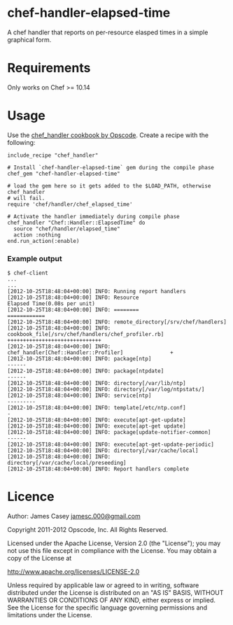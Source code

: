 chef-handler-elapsed-time
=========================

A chef handler that reports on per-resource elasped times in a simple graphical form.

Requirements
============

Only works on Chef >= 10.14

Usage
=====

Use the
[chef_handler cookbook by Opscode](http://community.opscode.com/cookbooks/chef_handler).
Create a recipe with the following:

    include_recipe "chef_handler"

    # Install `chef-handler-elapsed-time` gem during the compile phase
    chef_gem "chef-handler-elapsed-time"

    # load the gem here so it gets added to the $LOAD_PATH, otherwise chef_handler
    # will fail.
    require 'chef/handler/chef_elapsed_time'

    # Activate the handler immediately during compile phase
    chef_handler "Chef::Handler::ElapsedTime" do
      source "chef/handler/elapsed_time"
      action :nothing
    end.run_action(:enable)

### Example output

    $ chef-client
    ...
    ...
    [2012-10-25T18:48:04+00:00] INFO: Running report handlers
    [2012-10-25T18:48:04+00:00] INFO: Resource                                            Elapsed Time(0.08s per unit)
    [2012-10-25T18:48:04+00:00] INFO: ========                                            ============
    [2012-10-25T18:48:04+00:00] INFO: remote_directory[/srv/chef/handlers]
    [2012-10-25T18:48:04+00:00] INFO: cookbook_file[/srv/chef/handlers/chef_profiler.rb]  ++++++++++++++++++++++++++++++
    [2012-10-25T18:48:04+00:00] INFO: chef_handler[Chef::Handler::Profiler]               +
    [2012-10-25T18:48:04+00:00] INFO: package[ntp]                                        ------
    [2012-10-25T18:48:04+00:00] INFO: package[ntpdate]                                    ------
    [2012-10-25T18:48:04+00:00] INFO: directory[/var/lib/ntp]
    [2012-10-25T18:48:04+00:00] INFO: directory[/var/log/ntpstats/]
    [2012-10-25T18:48:04+00:00] INFO: service[ntp]                                        ---------
    [2012-10-25T18:48:04+00:00] INFO: template[/etc/ntp.conf]                             -
    [2012-10-25T18:48:04+00:00] INFO: execute[apt-get-update]
    [2012-10-25T18:48:04+00:00] INFO: execute[apt-get update]
    [2012-10-25T18:48:04+00:00] INFO: package[update-notifier-common]                     ------
    [2012-10-25T18:48:04+00:00] INFO: execute[apt-get-update-periodic]
    [2012-10-25T18:48:04+00:00] INFO: directory[/var/cache/local]
    [2012-10-25T18:48:04+00:00] INFO: directory[/var/cache/local/preseeding]
    [2012-10-25T18:48:04+00:00] INFO: Report handlers complete

Licence
=======

Author: James Casey <jamesc.000@gmail.com>

Copyright 2011-2012 Opscode, Inc. All Rights Reserved.

Licensed under the Apache License, Version 2.0 (the "License"); you may not use this file except in compliance with the License.  You may obtain a copy of the License at

  http://www.apache.org/licenses/LICENSE-2.0

Unless required by applicable law or agreed to in writing, software distributed under the License is distributed on an "AS IS" BASIS, WITHOUT WARRANTIES OR CONDITIONS OF ANY KIND, either express or implied.  See the License for the specific language governing permissions and limitations under the License.
